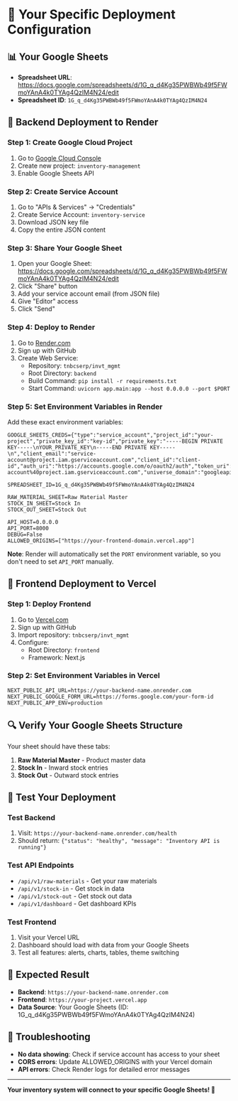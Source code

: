 # 🎯 Your Specific Deployment Configuration

## 📊 Your Google Sheets
- **Spreadsheet URL**: https://docs.google.com/spreadsheets/d/1G_q_d4Kg35PWBWb49f5FWmoYAnA4k0TYAg4QzIM4N24/edit
- **Spreadsheet ID**: `1G_q_d4Kg35PWBWb49f5FWmoYAnA4k0TYAg4QzIM4N24`

## 🚀 Backend Deployment to Render

### Step 1: Create Google Cloud Project
1. Go to [Google Cloud Console](https://console.cloud.google.com/)
2. Create new project: `inventory-management`
3. Enable Google Sheets API

### Step 2: Create Service Account
1. Go to "APIs & Services" → "Credentials"
2. Create Service Account: `inventory-service`
3. Download JSON key file
4. Copy the entire JSON content

### Step 3: Share Your Google Sheet
1. Open your Google Sheet: https://docs.google.com/spreadsheets/d/1G_q_d4Kg35PWBWb49f5FWmoYAnA4k0TYAg4QzIM4N24/edit
2. Click "Share" button
3. Add your service account email (from JSON file)
4. Give "Editor" access
5. Click "Send"

### Step 4: Deploy to Render
1. Go to [Render.com](https://render.com)
2. Sign up with GitHub
3. Create Web Service:
   - Repository: `tnbcserp/invt_mgmt`
   - Root Directory: `backend`
   - Build Command: `pip install -r requirements.txt`
   - Start Command: `uvicorn app.main:app --host 0.0.0.0 --port $PORT`

### Step 5: Set Environment Variables in Render
Add these exact environment variables:

```
GOOGLE_SHEETS_CREDS={"type":"service_account","project_id":"your-project","private_key_id":"key-id","private_key":"-----BEGIN PRIVATE KEY-----\nYOUR_PRIVATE_KEY\n-----END PRIVATE KEY-----\n","client_email":"service-account@project.iam.gserviceaccount.com","client_id":"client-id","auth_uri":"https://accounts.google.com/o/oauth2/auth","token_uri":"https://oauth2.googleapis.com/token","auth_provider_x509_cert_url":"https://www.googleapis.com/oauth2/v1/certs","client_x509_cert_url":"https://www.googleapis.com/robot/v1/metadata/x509/service-account%40project.iam.gserviceaccount.com","universe_domain":"googleapis.com"}

SPREADSHEET_ID=1G_q_d4Kg35PWBWb49f5FWmoYAnA4k0TYAg4QzIM4N24

RAW_MATERIAL_SHEET=Raw Material Master
STOCK_IN_SHEET=Stock In
STOCK_OUT_SHEET=Stock Out

API_HOST=0.0.0.0
API_PORT=8000
DEBUG=False
ALLOWED_ORIGINS=["https://your-frontend-domain.vercel.app"]
```

**Note**: Render will automatically set the `PORT` environment variable, so you don't need to set `API_PORT` manually.

## 🎨 Frontend Deployment to Vercel

### Step 1: Deploy Frontend
1. Go to [Vercel.com](https://vercel.com)
2. Sign up with GitHub
3. Import repository: `tnbcserp/invt_mgmt`
4. Configure:
   - Root Directory: `frontend`
   - Framework: Next.js

### Step 2: Set Environment Variables in Vercel
```
NEXT_PUBLIC_API_URL=https://your-backend-name.onrender.com
NEXT_PUBLIC_GOOGLE_FORM_URL=https://forms.google.com/your-form-id
NEXT_PUBLIC_APP_ENV=production
```

## 🔍 Verify Your Google Sheets Structure

Your sheet should have these tabs:
1. **Raw Material Master** - Product master data
2. **Stock In** - Inward stock entries
3. **Stock Out** - Outward stock entries

## 🧪 Test Your Deployment

### Test Backend
1. Visit: `https://your-backend-name.onrender.com/health`
2. Should return: `{"status": "healthy", "message": "Inventory API is running"}`

### Test API Endpoints
- `/api/v1/raw-materials` - Get your raw materials
- `/api/v1/stock-in` - Get stock in data
- `/api/v1/stock-out` - Get stock out data
- `/api/v1/dashboard` - Get dashboard KPIs

### Test Frontend
1. Visit your Vercel URL
2. Dashboard should load with data from your Google Sheets
3. Test all features: alerts, charts, tables, theme switching

## 🎯 Expected Result
- **Backend**: `https://your-backend-name.onrender.com`
- **Frontend**: `https://your-project.vercel.app`
- **Data Source**: Your Google Sheets (ID: 1G_q_d4Kg35PWBWb49f5FWmoYAnA4k0TYAg4QzIM4N24)

## 🚨 Troubleshooting
- **No data showing**: Check if service account has access to your sheet
- **CORS errors**: Update ALLOWED_ORIGINS with your Vercel domain
- **API errors**: Check Render logs for detailed error messages

---
**Your inventory system will connect to your specific Google Sheets! 🚀**

